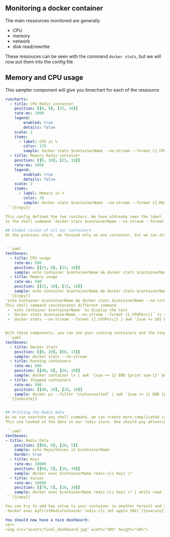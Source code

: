 ## Monitoring a docker container
The main ressources monitored are generally
- CPU
- memory
- network
- disk read/rewrtite 
  
These ressouces can be seen with the command `docker stats`, but we will now put them into the config file

## Memory and CPU usage
This sampler component will give you timechart for each of the ressource
```yaml
runcharts:
  - title: CPU Redis container
    position: [[0, 0], [25, 10]]
    rate-ms: 1000
    legend:
        enabled: true
        details: false
    scale: 2
    items:
      - label: CPU in %
        color: 178
        sample: docker stats $containerName --no-stream --format {{.CPUPerc}} | cut -d '%' -f 1
  - title: Memory Redis container
    position: [[0, 10], [25, 10]]
    rate-ms: 1000
    legend:
        enabled: true
        details: false
    scale: 2
    items:
      - label: Memory in %
        color: 78
        sample: docker stats $containerName --no-stream --format {{.MemPerc}} | cut -d '%' -f 1
```{{copy}}

This config defined the two runchars. We have aldready seen the label 'title' and 'sample'. The label 'position' defines where the component should be in the dashboard. The place and size of a component can also be changed with the arrows one the dashboard is running. The label 'rate-ms' gives the frequency of the update of the data. 
So the shell command `docker stats $containerName --no-stream --format {{.CPUPerc}} | cut -d '%' -f 1` is based on the shell command seen above. We add the `--no-stream` property as sampler takes care of the update. The last part `--format {{.CPUPerc}} | cut -d '%' -f 1` enables to filter the data to keep only the CPU percentage and, to split that text with the separator "%", and to keep the only first part as sampler is expecting a number and not a percentage. 

## Global vision of all our containers
On the previous chart, we focused only on one container, but we can also want to have the vision of all our ressources used by the containers.


```yaml
textboxes:
  - title: CPU usage
    rate-ms: 500
    position: [[25, 0], [15, 10]]
    sample: echo Container $containerName && docker stats $containerName --no-stream --format {{.CPUPerc}} && echo '\nAll containers' && docker stats --no-stream --format {{.CPUPerc}} | awk '{sum += $0} END {print sum"%"}'
  - title: Memory usage
    rate-ms: 500
    position: [[25, 10], [15, 10]]
    sample: echo Container $containerName && docker stats $containerName --no-stream  --format {{.MemPerc}} && echo '\nAll containers' && docker stats --no-stream --format {{.MemPerc}} | awk '{sum += $0} END {print sum"%"}'
```{{copy}}
`echo Container $containerName && docker stats $containerName --no-stream --format {{.CPUPerc}} && echo '\nAll containers' && docker stats --no-stream --format {{.CPUPerc}} | awk '{sum += $0} END {print sum"%"}'`
This shell command concatenates different command
 - `echo Container $containerName` to display the text
 - `docker stats $containerName --no-stream --format {{.CPUPerc}}` is similar to the one seen above
 - `docker stats --no-stream --format {{.CPUPerc}} | awk '{sum += $0} END {print sum"%"}'` sums the CPU usage of all the containers


With these components, you can see your running containers and the stopped containers. 
```yaml
textboxes:
  - title: Docker stats
    position: [[0, 20], [60, 15]]
    sample: docker stats --no-stream
  - title: Running containers
    rate-ms: 500
    position: [[40, 0], [20, 10]]
    sample: docker container ls | awk '{sum += 1} END {print sum-1}' && echo && docker container ls --format "table {{.ID}}\t{{.Image}}"
  - title: Stopped containers
    rate-ms: 500
    position: [[40, 10], [20, 10]]
    sample: docker ps --filter "status=exited" | awk '{sum += 1} END {print sum-1}' && echo && docker ps --filter "status=exited" --format "table {{.ID}}\t{{.Image}}"
```{{execute}}


## Printing the Redis data
As we can exectute any shell command, we can create more complicated component
This one looked at the data in our redis store. One should pay attention that the CPU usage increase everytime, the updated are fetched

```yaml
textboxes:
- title: Redis Data
    position: [[60, 0], [20, 5]]
    sample: echo Keys/Values in $containerName
    border: true
  - title: Keys
    rate-ms: 10000
    position: [[60, 5], [10, 30]]
    sample: docker exec $containerName redis-cli keys \*
  - title: Values
    rate-ms: 10000
    position: [[70, 5], [10, 30]]
    sample: docker exec $containerName redis-cli keys \* | while read line ; do docker exec $containerName redis-cli get $line ; done
```{{copy}}

You can try to add key value to your container in another terminl and see the data changed.
`docker exec myFirstRedisContainer redis-cli set apple 50kr`{{execute}}

You should now have a nice dashboard:
<br>
<img src="assets/final_dashboard.jpg" width="50%" height="50%">

